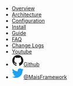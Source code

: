 - [Overview](overview.md)
- [Architecture](architecture.md)
- [Configuration](configuration.md)
- [Install](install.md)
- [Guide](guide.md)
- [FAQ](https://github.com/maximnl/mais/issues)
- [Change Logs](https://github.com/maximnl/mais/releases)
- [Youtube](https://www.youtube.com/channel/UCVwnyyikS5K__OJXnhM1APg)
- [![Github](assets/img/github.svg)Github](https://github.com/maximnl/mais)
- [![Twitter](assets/img/twitter.svg)@MaisFramework](http://twitter.com/MaisFramework)
